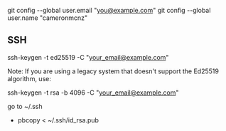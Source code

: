 git config --global user.email "you@example.com"
git config --global user.name "cameronmcnz"

## SSH 
ssh-keygen -t ed25519 -C "your_email@example.com"

Note: If you are using a legacy system that doesn't support the Ed25519 algorithm, use:

 ssh-keygen -t rsa -b 4096 -C "your_email@example.com"

 go to ~/.ssh

 - pbcopy < ~/.ssh/id_rsa.pub